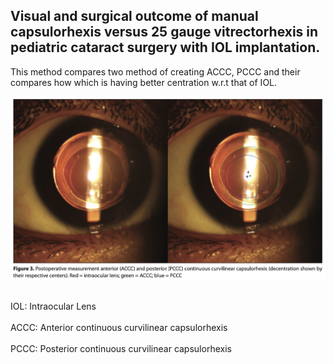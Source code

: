 ## Visual and surgical outcome of manual capsulorhexis versus 25 gauge vitrectorhexis in pediatric cataract surgery with IOL implantation.

This method compares two method of creating ACCC, PCCC and their compares how which is having better centration w.r.t that of IOL.

![PCCC, ACCC and OIL center](images/comparison.png)




<br>IOL: Intraocular Lens</br>
<br>ACCC: Anterior continuous curvilinear capsulorhexis</br>
<br>PCCC: Posterior continuous curvilinear capsulorhexis</br>
